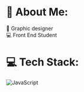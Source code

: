 # 💫 About Me:
🎨  Graphic designer<br>💻  Front End Student




# 💻 Tech Stack:
![JavaScript](https://img.shields.io/badge/javascript-%23323330.svg?style=for-the-badge&logo=javascript&logoColor=%23F7DF1E)






<!-- Proudly created with GPRM ( https://gprm.itsvg.in ) -->
